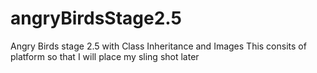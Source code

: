 # angryBirdsStage2.5
Angry Birds stage 2.5 with Class Inheritance and Images
This consits of platform so that I will place my sling shot later
